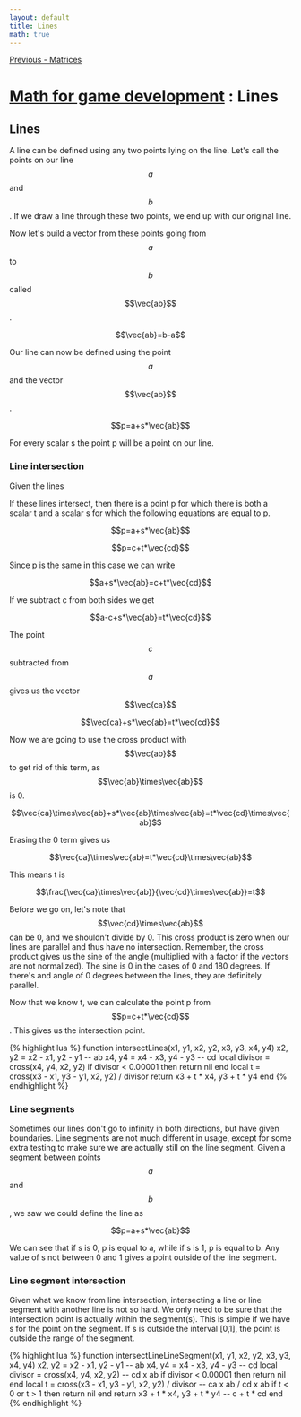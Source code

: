 ```yaml
---
layout: default
title: Lines
math: true
---
```


[Previous - Matrices](4-matrices.html)

# [Math for game development](../) : Lines

## Lines

A line can be defined using any two points lying on the line. Let's call the points on our line $$a$$ and $$b$$. If we draw a line through these two points, we end up with our original line.

Now let's build a vector from these points going from $$a$$ to $$b$$ called $$\vec{ab}$$.

$$\vec{ab}=b-a$$

Our line can now be defined using the point $$a$$ and the vector $$\vec{ab}$$.

$$p=a+s*\vec{ab}$$

For every scalar s the point p will be a point on our line.

### Line intersection

Given the lines 

If these lines intersect, then there is a point p for which there is both a scalar t and a scalar s for which the following equations are equal to p.

$$p=a+s*\vec{ab}$$

$$p=c+t*\vec{cd}$$

Since p is the same in this case we can write

$$a+s*\vec{ab}=c+t*\vec{cd}$$

If we subtract c from both sides we get

$$a-c+s*\vec{ab}=t*\vec{cd}$$

The point $$c$$ subtracted from $$a$$ gives us the vector $$\vec{ca}$$

$$\vec{ca}+s*\vec{ab}=t*\vec{cd}$$

Now we are going to use the cross product with $$\vec{ab}$$ to get rid of this term, as $$\vec{ab}\times\vec{ab}$$ is 0.

$$\vec{ca}\times\vec{ab}+s*\vec{ab}\times\vec{ab}=t*\vec{cd}\times\vec{ab}$$

Erasing the 0 term gives us

$$\vec{ca}\times\vec{ab}=t*\vec{cd}\times\vec{ab}$$

This means t is

$$\frac{\vec{ca}\times\vec{ab}}{\vec{cd}\times\vec{ab}}=t$$

Before we go on, let's note that $$\vec{cd}\times\vec{ab}$$ can be 0, and we shouldn't divide by 0. This cross product is zero when our lines are parallel and thus have no intersection. Remember, the cross product gives us the sine of the angle (multiplied with a factor if the vectors are not normalized). The sine is 0 in the cases of 0 and 180 degrees. If there's and angle of 0 degrees between the lines, they are definitely parallel.

Now that we know t, we can calculate the point p from $$p=c+t*\vec{cd}$$. This gives us the intersection point.

{% highlight lua %}
function intersectLines(x1, y1, x2, y2, x3, y3, x4, y4)
    x2, y2 = x2 - x1, y2 - y1 -- ab
    x4, y4 = x4 - x3, y4 - y3 -- cd
    local divisor = cross(x4, y4, x2, y2)
    if divisor < 0.00001 then return nil end
    local t = cross(x3 - x1, y3 - y1, x2, y2) / divisor
    return x3 + t * x4, y3 + t * y4
end
{% endhighlight %}

### Line segments

Sometimes our lines don't go to infinity in both directions, but have given boundaries. Line segments are not much different in usage, except for some extra testing to make sure we are actually still on the line segment. Given a segment between points $$a$$ and $$b$$, we saw we could define the line as

$$p=a+s*\vec{ab}$$

We can see that if s is 0, p is equal to a, while if s is 1, p is equal to b. Any value of s not between 0 and 1 gives a point outside of the line segment.

### Line segment intersection

Given what we know from line intersection, intersecting a line or line segment with another line is not so hard. We only need to be sure that the intersection point is actually within the segment(s). This is simple if we have s for the point on the segment. If s is outside the interval [0,1], the point is outside the range of the segment.

{% highlight lua %}
function intersectLineLineSegment(x1, y1, x2, y2, x3, y3, x4, y4)
    x2, y2 = x2 - x1, y2 - y1                           -- ab
    x4, y4 = x4 - x3, y4 - y3                           -- cd
    local divisor = cross(x4, y4, x2, y2)               -- cd x ab
    if divisor < 0.00001 then return nil end
    local t = cross(x3 - x1, y3 - y1, x2, y2) / divisor -- ca x ab / cd x ab
    if t < 0 or t > 1 then return nil end
    return x3 + t * x4, y3 + t * y4                     -- c + t * cd
end
{% endhighlight %}